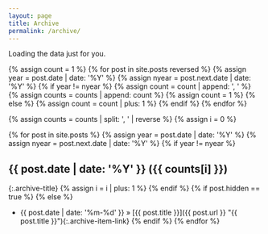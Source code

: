 ```yaml
---
layout: page
title: Archive
permalink: /archive/
---
```


<!-- Include the library. -->
<script
  src="/js/github-calendar.min.js"
></script>

<!-- Optionally, include the theme (if you don't want to struggle to write the CSS) -->
<link
  rel="stylesheet"
  href="/css/github-calendar.css"
/>

<!-- Prepare a container for your calendar. -->
<div class="calendar">
    <!-- Loading stuff -->
    Loading the data just for you.
</div>

<script>
    GitHubCalendar(".calendar", "mistydew");
</script>

{% assign count = 1 %}
{% for post in site.posts reversed %}
    {% assign year = post.date | date: '%Y' %}
    {% assign nyear = post.next.date | date: '%Y' %}
    {% if year != nyear %}
        {% assign count = count | append: ', ' %}
        {% assign counts = counts | append: count %}
        {% assign count = 1 %}
    {% else %}
        {% assign count = count | plus: 1 %}
    {% endif %}
{% endfor %}

{% assign counts = counts | split: ', ' | reverse %}
{% assign i = 0 %}

{% for post in site.posts %}
    {% assign year = post.date | date: '%Y' %}
    {% assign nyear = post.next.date | date: '%Y' %}
    {% if year != nyear %}
## {{ post.date | date: '%Y' }} ({{ counts[i] }})
{:.archive-title}
        {% assign i = i | plus: 1 %}
    {% endif %}
{% if post.hidden == true %}
{% else %}
* {{ post.date | date: '%m-%d' }} &raquo; [{{ post.title }}]({{ post.url }} "{{ post.title }}"){:.archive-item-link}
{% endif %}
{% endfor %}

